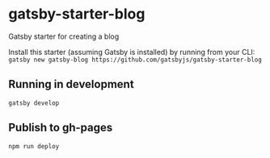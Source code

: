 # gatsby-starter-blog

Gatsby starter for creating a blog

Install this starter (assuming Gatsby is installed) by running from your CLI:
`gatsby new gatsby-blog https://github.com/gatsbyjs/gatsby-starter-blog`

## Running in development

`gatsby develop`

## Publish to gh-pages

`npm run deploy`
